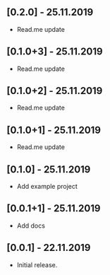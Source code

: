 ## [0.2.0] - 25.11.2019

* Read.me update

## [0.1.0+3] - 25.11.2019

* Read.me update

## [0.1.0+2] - 25.11.2019

* Read.me update

## [0.1.0+1] - 25.11.2019

* Read.me update

## [0.1.0] - 25.11.2019

* Add example project

## [0.0.1+1] - 25.11.2019

* Add docs

## [0.0.1] - 22.11.2019

* Initial release.
